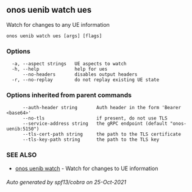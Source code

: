 ## onos uenib watch ues

Watch for changes to any UE information

```
onos uenib watch ues [args] [flags]
```

### Options

```
  -a, --aspect strings   UE aspects to watch
  -h, --help             help for ues
      --no-headers       disables output headers
  -r, --no-replay        do not replay existing UE state
```

### Options inherited from parent commands

```
      --auth-header string       Auth header in the form 'Bearer <base64>'
      --no-tls                   if present, do not use TLS
      --service-address string   the gRPC endpoint (default "onos-uenib:5150")
      --tls-cert-path string     the path to the TLS certificate
      --tls-key-path string      the path to the TLS key
```

### SEE ALSO

* [onos uenib watch](onos_uenib_watch.md)	 - Watch for changes to UE information

###### Auto generated by spf13/cobra on 25-Oct-2021
